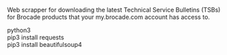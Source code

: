 Web scrapper for downloading the latest Technical Service Bulletins (TSBs) for Brocade products that your my.brocade.com account has access to.  

python3  
pip3 install requests  
pip3 install beautifulsoup4  
